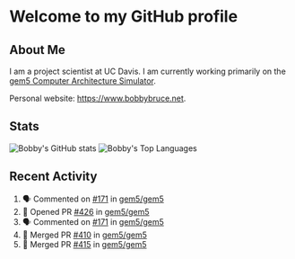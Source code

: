 # Welcome to my GitHub profile

## About Me

I am a project scientist at UC Davis. I am currently working primarily on the [gem5 Computer Architecture Simulator](https://github.com/gem5).

Personal website: <https://www.bobbybruce.net>.

## Stats

![Bobby's GitHub stats](https://github-readme-stats.vercel.app/api?username=bobbyrbruce&show_icons=true&theme=responsive&include_all_commits=true&count_private=true&show=reviews&disable_animations=true)
![Bobby's Top Languages ](https://github-readme-stats.vercel.app/api/top-langs/?username=bobbyrbruce&layout=compact&theme=responsive&count_private=true&langs_count=10&disable_animations=true)

## Recent Activity

<!--START_SECTION:activity-->
1. 🗣 Commented on [#171](https://github.com/gem5/gem5/pull/171#issuecomment-1754054307) in [gem5/gem5](https://github.com/gem5/gem5)
2. 💪 Opened PR [#426](https://github.com/gem5/gem5/pull/426) in [gem5/gem5](https://github.com/gem5/gem5)
3. 🗣 Commented on [#171](https://github.com/gem5/gem5/pull/171#issuecomment-1753926599) in [gem5/gem5](https://github.com/gem5/gem5)
4. 🎉 Merged PR [#410](https://github.com/gem5/gem5/pull/410) in [gem5/gem5](https://github.com/gem5/gem5)
5. 🎉 Merged PR [#415](https://github.com/gem5/gem5/pull/415) in [gem5/gem5](https://github.com/gem5/gem5)
<!--END_SECTION:activity-->
